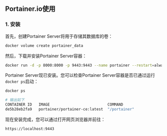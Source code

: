 ## Portainer.io使用

### 1. 安装

首先，创建Portainer Server将用于存储其数据库的卷：

```bash
docker volume create portainer_data
```

然后，下载并安装Portainer Server容器：

```bash
docker run -d -p 8000:8000 -p 9443:9443 --name portainer --restart=always -v /var/run/docker.sock:/var/run/docker.sock -v portainer_data:/data portainer/portainer-ce:latest
```

Portainer Server现已安装。您可以检查Portainer Server容器是否已通过运行`docker ps`启动：

```bash
docker ps

# 输出如下
CONTAINER ID   IMAGE                          COMMAND                  CREATED       STATUS      PORTS                                                                                  NAMES             
de5b28eb2fa9   portainer/portainer-ce:latest  "/portainer"             2 weeks ago   Up 9 days   0.0.0.0:8000->8000/tcp, :::8000->8000/tcp, 0.0.0.0:9443->9443/tcp, :::9443->9443/tcp   portainer

```

现在安装完成，您可以通过打开网页浏览器并前往：

```bash
https://localhost:9443
```

